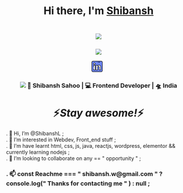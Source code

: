 <!-- 
<div align="center">[![Typing SVG](https://readme-typing-svg.herokuapp.com/?lines=Shibansh+Sahoo;Trying+to+change+the+world;  One+language+at+a+time)](https://git.io/typing-svg)</div> -->




<div align="center"> <h1>Hi there, I'm <a href="https://hemant.codes">Shibansh</a> <br><br><img src="https://media.giphy.com/media/hvRJCLFzcasrR4ia7z/giphy.gif" width="10px"> </h1> <img src="https://pronoun.cyou/x/y?subject=He&object=Him&height=20"> </div> <p align='center'> <a href="https://www.linkedin.com/in/shibansh-sahoo-a436061a3/"><img height="30" src="https://raw.githubusercontent.com/8bithemant/8bithemant/master/linkedin.png?raw=true"></a>&nbsp;&nbsp; 
 
 
<!-- <div align="center">[![Typing SVG](https://readme-typing-svg.herokuapp.com/?lines=Shibansh+Sahoo;Trying+to+change+the+world;One+language+at+a+time)](https://git.io/typing-svg)  -->
 
<div align="center">
<h3><img src="https://media.giphy.com/media/WUlplcMpOCEmTGBtBW/giphy.gif" width="30"> 🙎 Shibansh Sahoo | 💻 Frontend Developer | 🛸 India </h3>  </div>

<h1 align='center'>⚡️<i>Stay awesome!</i>⚡️</h1>


. 👋 Hi, I’m @ShibanshL ; <br>
. 👀 I’m interested in Webdev, Front_end stuff ; <br>
. 🌱 I’m have learnt html, css, js, java, reactjs, wordpress, elementor && currently learning nodejs ;<br>
. 💞️ I’m looking to collaborate on any == " opportunity " ;<br>
<h3>. 📫 const Reachme === " shibansh.w@gmail.com " ? console.log(" Thanks for contacting me " ) : null ;</h3> <br>
<br><br>


<div align="center">




<!--  ![](https://github.com/ShibanshL/My_stats/blob/master/generated/overview.svg) ![](https://github.com/ShibanshL/My_stats/blob/master/generated/languages.svg)
 -->
 
 
 
